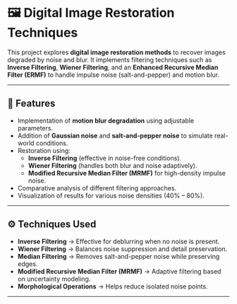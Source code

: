 # 🖼️ Digital Image Restoration Techniques  

This project explores **digital image restoration methods** to recover images degraded by noise and blur. It implements filtering techniques such as **Inverse Filtering**, **Wiener Filtering**, and an **Enhanced Recursive Median Filter (ERMF)** to handle impulse noise (salt-and-pepper) and motion blur.  

---

## 📌 Features
- Implementation of **motion blur degradation** using adjustable parameters.  
- Addition of **Gaussian noise** and **salt-and-pepper noise** to simulate real-world conditions.  
- Restoration using:
  - **Inverse Filtering** (effective in noise-free conditions).  
  - **Wiener Filtering** (handles both blur and noise adaptively).  
  - **Modified Recursive Median Filter (MRMF)** for high-density impulse noise.  
- Comparative analysis of different filtering approaches.  
- Visualization of results for various noise densities (40% – 80%).  

---

## ⚙️ Techniques Used
- **Inverse Filtering** → Effective for deblurring when no noise is present.  
- **Wiener Filtering** → Balances noise suppression and detail preservation.  
- **Median Filtering** → Removes salt-and-pepper noise while preserving edges.  
- **Modified Recursive Median Filter (MRMF)** → Adaptive filtering based on uncertainty modeling.  
- **Morphological Operations** → Helps reduce isolated noise points.  

---


